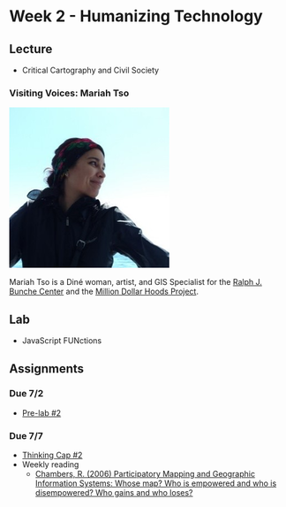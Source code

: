 # Week 2 - Humanizing Technology

## Lecture
- Critical Cartography and Civil Society
### Visiting Voices: Mariah Tso
![./Materials/media/mariahtso.jpg](./Materials/media/mariahtso.jpg)

Mariah Tso is a Diné woman, artist, and GIS Specialist for the [Ralph J. Bunche Center](https://bunchecenter.ucla.edu/) and the [Million Dollar Hoods Project](https://milliondollarhoods.pre.ss.ucla.edu/). 

## Lab
- JavaScript FUNctions

## Assignments
### Due 7/2
- [Pre-lab #2](./Materials/pre-lab.md)

### Due 7/7
- [Thinking Cap #2](./Materials/thinking-cap.md)
- Weekly reading
  - [Chambers, R. (2006) Participatory Mapping and Geographic Information Systems: Whose map? Who is empowered and who is disempowered? Who gains and who loses?](https://onlinelibrary.wiley.com/doi/epdf/10.1002/j.1681-4835.2006.tb00163.x)
